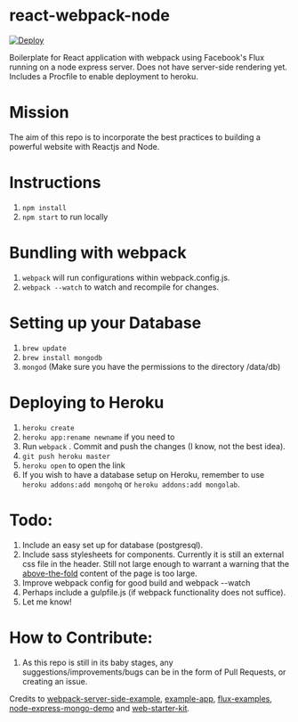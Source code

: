 react-webpack-node
==================

[![Deploy](https://www.herokucdn.com/deploy/button.png)](https://heroku.com/deploy)

Boilerplate for React application with webpack using Facebook's Flux running on a node express server. Does not have server-side rendering yet.
Includes a Procfile to enable deployment to heroku.

Mission
=================
The aim of this repo is to incorporate the best practices to building a powerful website with Reactjs and Node.

Instructions
================
1. `npm install`
2. `npm start` to run locally

Bundling with webpack
================
1. `webpack` will run configurations within webpack.config.js.
2. `webpack --watch` to watch and recompile for changes.

Setting up your Database
================
1. `brew update`
2. `brew install mongodb`
3. `mongod` (Make sure you have the permissions to the directory /data/db)

Deploying to Heroku
================
1. `heroku create`
2. `heroku app:rename newname` if you need to
3. Run `webpack` . Commit and push the changes (I know, not the best idea).
4. `git push heroku master`
5. `heroku open` to open the link
6. If you wish to have a database setup on Heroku, remember to use `heroku addons:add mongohq` or `heroku addons:add mongolab`. 

Todo:
================
1. Include an easy set up for database (postgresql).
2. Include sass stylesheets for components.
Currently it is still an external css file in the header. Still not large enough to warrant a warning that the [above-the-fold](https://developers.google.com/speed/docs/insights/PrioritizeVisibleContent) content of the page is too large.
3. Improve webpack config for good build and webpack --watch
4. Perhaps include a gulpfile.js (if webpack functionality does not suffice).
5. Let me know!

How to Contribute:
=================
1. As this repo is still in its baby stages, any suggestions/improvements/bugs can be in the form of Pull Requests, or creating an issue.



Credits to [webpack-server-side-example](https://github.com/webpack/react-webpack-server-side-example), [example-app](https://github.com/webpack/example-app), [flux-examples](https://github.com/facebook/flux/tree/master/examples), [node-express-mongo-demo](https://github.com/madhums/node-express-mongoose-demo) and [web-starter-kit](https://github.com/google/web-starter-kit).